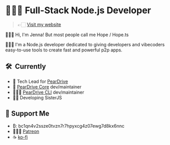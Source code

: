 # 👩🏻‍💻 Full-Stack Node.js Developer

> 👉🏻 [Visit my website][portfolio]

 🙋🏻‍♀️ Hi, I'm Jenna! But most people call me Hope / Hope.ts 

 💁🏻‍♀️ I'm a Node.js developer dedicated to giving developers and vibecoders easy-to-use tools to create fast and powerful p2p apps.

## 🛠 ️ Currently

- 🍐 Tech Lead for [PearDrive][peardrive]
- 🍐 [PearDrive Core][peardrivecore] dev/maintainer
- 👩🏻‍💻 [PearDrive CLI][peardrivecli] dev/maintainer
- 👭🏻 Developing SisterJS

## 💖 Support Me

- ₿: bc1qn4v2ssze0tvzn7r7hpyxcg4z07ewg7d8kx6nnc
- 💁🏻‍♀️ [Patreon][patreon]
- ☕️ [ko-fi][kofi]

[portfolio]: https://hopets.dev
[peardrive]: https://github.com/PearDrive
[peardrivecore]: https://github.com/PearDrive/PearDriveCore
[peardrivecli]: https://github.com/PearDrive/PearDriveCLI 
[patreon]: https://patreon.com/hopets
[kofi]: https://ko-fi.com/hopets